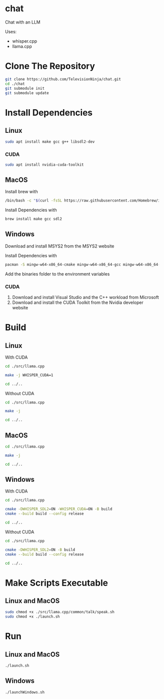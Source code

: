 # chat
Chat with an LLM

Uses:
- whisper.cpp
- llama.cpp


# Clone The Repository
```bash
git clone https://github.com/TelevisionNinja/chat.git
cd ./chat
git submodule init
git submodule update
```


# Install Dependencies

## Linux
```bash
sudo apt install make gcc g++ libsdl2-dev
```

### CUDA
```bash
sudo apt install nvidia-cuda-toolkit
```

## MacOS
Install brew with
```bash
/bin/bash -c "$(curl -fsSL https://raw.githubusercontent.com/Homebrew/install/HEAD/install.sh)"
```
Install Dependencies with
```bash
brew install make gcc sdl2
```

## Windows
Download and install MSYS2 from the MSYS2 website

Install Dependencies with
```bash
pacman -S mingw-w64-x86_64-cmake mingw-w64-x86_64-gcc mingw-w64-x86_64-SDL2
```

Add the binaries folder to the environment variables

### CUDA

1. Download and install Visual Studio and the C++ workload from Microsoft
2. Download and install the CUDA Toolkit from the Nvidia developer website


# Build

## Linux
With CUDA
```bash
cd ./src/llama.cpp

make -j WHISPER_CUDA=1

cd ../..
```

Without CUDA
```bash
cd ./src/llama.cpp

make -j

cd ../..
```

## MacOS
```bash
cd ./src/llama.cpp

make -j

cd ../..
```

## Windows
With CUDA
```bash
cd ./src/llama.cpp

cmake -DWHISPER_SDL2=ON -WHISPER_CUDA=ON -B build
cmake --build build --config release

cd ../..
```

Without CUDA
```bash
cd ./src/llama.cpp

cmake -DWHISPER_SDL2=ON -B build
cmake --build build --config release

cd ../..
```


# Make Scripts Executable

## Linux and MacOS
```bash
sudo chmod +x ./src/llama.cpp/common/talk/speak.sh
sudo chmod +x ./launch.sh
```


# Run

## Linux and MacOS
```bash
./launch.sh
```

## Windows

```bash
./launchWindows.sh
```
